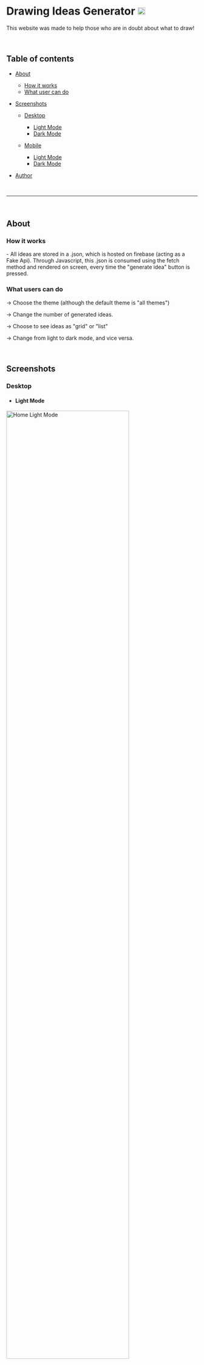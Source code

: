 # Drawing Ideas Generator <img src="./assets/img/icons/dig1.png" width="20" alt="interactiveRatingComponent">

This website was made to help those who are in doubt about what to draw!



<br>

## Table of contents

- [About](#about)
    - [How it works](#how-it-works)
    - [What user can do](#what-users-can-do)

- [Screenshots](#screenshots)
    - [Desktop](#desktop)
        - [Light Mode](#dLightMode)
        - [Dark Mode](#dDarkMode)

    - [Mobile](#mobile)
        - [Light Mode](#mLightMode)
        - [Dark Mode](#mDarkMode)

- [Author](#author)


<br>

***

<br>

## About



### How it works

<p> - All ideas are stored in a .json, which is hosted on firebase (acting as a Fake Api). Through Javascript, this .json is consumed using the fetch method and rendered on screen, every time the "generate idea" button is pressed.</p>


### What users can do

<p> -> Choose the theme (although the default theme is "all themes")</p>
<p> -> Change the number of generated ideas.</p>
<p> -> Choose to see ideas as "grid" or "list"</p>
<p> -> Change from light to dark mode, and vice versa.</p>

<br>

## Screenshots

### Desktop

- #### <p id="dLightMode">Light Mode</p>

<img src="./assets/img/screenshots/homeLightMode1.jpg" width="80%" alt="Home Light Mode">
<img src="./assets/img/screenshots/themesFormMenuLightMode1.jpg" width="80%" alt="Home Light Mode">
<img src="./assets/img/screenshots/generatedIdeaLightMode1.jpg" width="80%" alt="Home Light Mode">

<br>

- #### <p id="dDarkMode">Dark Mode</p>
<img src="./assets/img/screenshots/homeDarkMode1.jpg" width="80%" alt="Home Dark Mode">
<img src="./assets/img/screenshots/themesFormMenuDarkMode1.jpg" width="80%" alt="Home Dark Mode">
<img src="./assets/img/screenshots/generatedIdeaDarkMode1.jpg" width="80%" alt="Home Dark Mode">


<br>

### Mobile

- #### <p id="mLightMode">Light Mode</p>

<img src="./assets/img/screenshots/mobileHomeLightMode1.png" width="200px" alt="Home Light Mode">
<img src="./assets/img/screenshots/mobileHomeLightMode2.jpg" width="200px" alt="Home Light Mode">

<br>

- #### <p id="mDarkMode">Dark Mode</p>

<img src="./assets/img/screenshots/mobileHomeDarkMode1.png" width="200px" alt="Home Dark Mode">

<br>
<br>

## Link

<a href = "https://drawingideasgenerator.netlify.app/" target="_blank">Link</a>

<br>
<br>

## Author

- [Caio Vieira de Castro Lima](https://www.linkedin.com/in/caiovieiralima/)